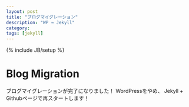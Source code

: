 ```yaml
---
layout: post
title: "ブログマイグレーション"
description: "WP → Jekyll"
category: 
tags: [jekyll]
---
```

{% include JB/setup %}

# Blog Migration

ブログマイグレーションが完了になりました！ WordPressをやめ、
Jekyll + Githubページで再スタートします！　
